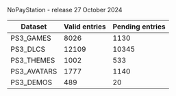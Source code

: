 NoPayStation - release 27 October 2024

|  Dataset  |Valid entries|Pending entries|
|-----------|-------------|---------------|
| PS3_GAMES |     8026    |      1130     |
|  PS3_DLCS |    12109    |     10345     |
| PS3_THEMES|     1002    |      533      |
|PS3_AVATARS|     1777    |      1140     |
| PS3_DEMOS |     489     |       20      |